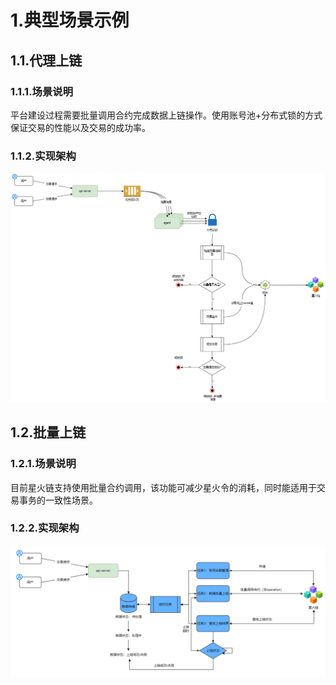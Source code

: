 # 1.典型场景示例

## 1.1.代理上链

### 1.1.1.场景说明

平台建设过程需要批量调用合约完成数据上链操作。使用账号池+分布式锁的方式保证交易的性能以及交易的成功率。

### 1.1.2.实现架构

<img src="../_static/images/image-20230223180519211.png" style="zoom:80%;" />

## 1.2.批量上链

### 1.2.1.场景说明

目前星火链支持使用批量合约调用，该功能可减少星火令的消耗，同时能适用于交易事务的一致性场景。

### 1.2.2.实现架构

<img src="../_static/images/image-20230223180013862.png" style="zoom:80%;" />